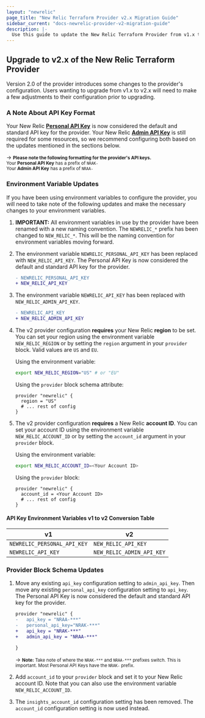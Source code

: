 ```yaml
---
layout: "newrelic"
page_title: "New Relic Terraform Provider v2.x Migration Guide"
sidebar_current: "docs-newrelic-provider-v2-migration-guide"
description: |-
  Use this guide to update the New Relic Terraform Provider from v1.x to v2.x
---
```


## Upgrade to v2.x of the New Relic Terraform Provider

Version 2.0 of the provider introduces some changes to the provider's configuration. Users wanting to upgrade from v1.x to v2.x will need to make a few adjustments to their configuration prior to upgrading.

### A Note About API Key Format

Your New Relic [**Personal API Key**](https://docs.newrelic.com/docs/apis/get-started/intro-apis/types-new-relic-api-keys#personal-api-key) is now considered the default and standard API key for the provider. Your New Relic [**Admin API Key**](https://docs.newrelic.com/docs/apis/get-started/intro-apis/types-new-relic-api-keys#admin) is still required for some resources, so we recommend configuring both based on the updates mentioned in the sections below.

-> <small>**Please note the following formatting for the provider's API keys.** <br>Your **Personal API Key** has a prefix of `NRAK-` <br>Your **Admin API Key** has a prefix of `NRAA-`</small>

### Environment Variable Updates

If you have been using environment variables to configure the provider, you will need to take note of the following updates and make the necessary changes to your environment variables.

1. **IMPORTANT:** All environment variables in use by the provider have been renamed with a new naming convention. The `NEWRELIC_*` prefix has been changed to `NEW_RELIC_*`. This will be the naming convention for environment variables moving forward.

2. The environment variable `NEWRELIC_PERSONAL_API_KEY` has been replaced with `NEW_RELIC_API_KEY`. The Personal API Key is now considered the default and standard API key for the provider.

    ```diff
    - NEWRELIC_PERSONAL_API_KEY
    + NEW_RELIC_API_KEY
    ```

3. The environment variable `NEWRELIC_API_KEY` has been replaced with `NEW_RELIC_ADMIN_API_KEY`.

    ```diff
    - NEWRELIC_API_KEY
    + NEW_RELIC_ADMIN_API_KEY
    ```

4. The v2 provider configuration **requires** your New Relic **region** to be set. You can set your region using the environment variable `NEW_RELIC_REGION` or by setting the `region` argument in your `provider` block. Valid values are `US` and `EU`.

    Using the environment variable:

    ```bash
    export NEW_RELIC_REGION="US" # or "EU"
    ```

    Using the `provider` block schema attribute:

    ```hcl
    provider "newrelic" {
      region = "US"
      # ... rest of config
    }
    ```

5. The v2 provider configuration **requires** a New Relic **account ID**. You can set your account ID using the environment variable `NEW_RELIC_ACCOUNT_ID` or by setting the `account_id` argument in your `provider` block.

    Using the environment variable:

    ```bash
    export NEW_RELIC_ACCOUNT_ID=<Your Account ID>
    ```

    Using the `provider` block:

    ```hcl
    provider "newrelic" {
      account_id = <Your Account ID>
      # ... rest of config
    }
    ```

#### API Key Environment Variables v1 to v2 Conversion Table

| v1                          | v2                        |
| --------------------------- | ------------------------- |
| `NEWRELIC_PERSONAL_API_KEY` | `NEW_RELIC_API_KEY`       |
| `NEWRELIC_API_KEY`          | `NEW_RELIC_ADMIN_API_KEY` |


### Provider Block Schema Updates

1. Move any existing `api_key` configuration setting to `admin_api_key`. Then move any existing `personal_api_key` configuration setting to `api_key`. The Personal API Key is now considered the default and standard API key for the provider.

    ```diff
    provider "newrelic" {
    -   api_key = "NRAA-***"
    -   personal_api_key="NRAK-***"
    +   api_key = "NRAK-***"
    +   admin_api_key = "NRAA-***"

    }
    ```

    -> <small>**Note:** Take note of where the `NRAK-***` and `NRAA-***` prefixes switch. This is important. Most Personal API Keys have the `NRAK-` prefix.</small>

2. Add `account_id` to your `provider` block and set it to your New Relic account ID. Note that you can also use the environment variable `NEW_RELIC_ACCOUNT_ID`.

3. The `insights_account_id` configuration setting has been removed. The `account_id` configuration setting is now used instead.

[nr-personal-api-key-url]: https://docs.newrelic.com/docs/apis/get-started/intro-apis/types-new-relic-api-keys#personal-api-key
[nr-admin-api-key-url]: https://docs.newrelic.com/docs/apis/get-started/intro-apis/types-new-relic-api-keys#admin
